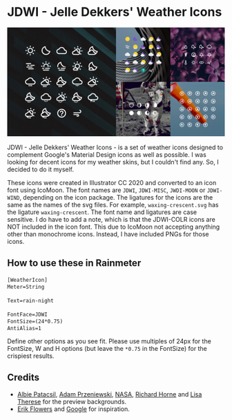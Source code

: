 # JDWI - Jelle Dekkers' Weather Icons

![Preview of JDWI](/Preview.jpg)

JDWI - Jelle Dekkers' Weather Icons - is a set of weather icons designed to complement Google's Material Design icons as well as possible. I was looking for decent icons for my weather skins, but I couldn't find any. So, I decided to do it myself.

These icons were created in Illustrator CC 2020 and converted to an icon font using IcoMoon. The font names are `JDWI`, `JDWI-MISC`, `JWDI-MOON` or `JDWI-WIND`, depending on the icon package. The ligatures for the icons are the same as the names of the svg files. For example, `waxing-crescent.svg` has the ligature `waxing-crescent`. The font name and ligatures are case sensitive. I do have to add a note, which is that the JDWI-COLR icons are NOT included in the icon font. This due to IcoMoon not accepting anything other than monochrome icons. Instead, I have included PNGs for those icons.

## How to use these in Rainmeter
```
[WeatherIcon]
Meter=String

Text=rain-night

FontFace=JDWI
FontSize=(24*0.75)
AntiAlias=1
```

Define other options as you see fit. Please use multiples of 24px for the FontSize, W and H options (but leave the `*0.75` in the FontSize) for the crispiest results.

## Credits
* [Albie Patacsil](https://unsplash.com/photos/NhAkd78UPiQ), [Adam Przeniewski](https://unsplash.com/photos/SnBtwfljShg), [NASA](https://unsplash.com/photos/U2uKrI4lci8), [Richard Horne](https://unsplash.com/photos/5UUlbAf4DLw) and [Lisa Therese](https://unsplash.com/photos/EVkncXSIi98) for the preview backgrounds.
* [Erik Flowers](https://erikflowers.github.io/weather-icons/) and [Google](https://fonts.google.com/icons?selected=Material+Icons) for inspiration.